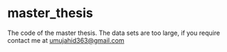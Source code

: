 # master_thesis
The code of the master thesis. The data sets are too large, if you require contact me at umujahid363@gmail.com

